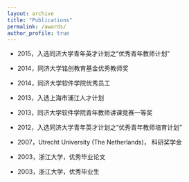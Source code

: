 ```yaml
---
layout: archive
title: "Publications"
permalink: /awards/
author_profile: true
---
```


- 2015，入选同济大学青年英才计划之“优秀青年教师计划”

- 2014，同济大学铭创教育基金优秀教师奖

- 2014，同济大学软件学院优秀员工

- 2013，入选上海市浦江人才计划

- 2013，同济大学软件学院青年教师讲课竞赛一等奖

- 2012，入选同济大学青年英才计划之“优秀青年教师培育计划”

- 2007，Utrecht University (The Netherlands)， 科研奖学金

- 2003，浙江大学，优秀毕业论文

- 2003，浙江大学，优秀毕业生
